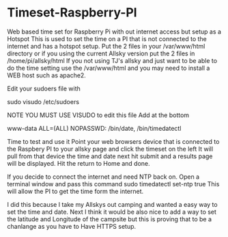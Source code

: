 # Timeset-Raspberry-PI
Web based time set for Raspberry Pi with out internet access but setup as a Hotspot 
This is used to set the time on a PI that is not connected to the internet and has a hotspot setup.
Put the 2 files in your /var/www/html directory or if you using the current Allsky version put the 2 files in /home/pi/allsky/html
If you not using TJ's allsky and just want to be able to do the time setting use the /var/www/html and you may need to install a WEB host such as apache2.

Edit your sudoers file with

sudo visudo /etc/sudoers 

NOTE YOU MUST USE VISUDO to edit this file
Add at the bottom

www-data ALL=(ALL) NOPASSWD: /bin/date, /bin/timedatectl

Time to test and use it
Point your web browsers device that is connected to the Raspbery PI to your allsky page and click the timeset on the left
It will pull from that device the time and date next hit submit and a results page will be displayed. Hit the return to Home and done.

If you decide to connect the internet and need NTP back on. Open a terminal window and pass this command sudo timedatectl set-ntp true This will allow the PI to get the time form the internet.

I did this because I take my Allskys out camping and wanted a easy way to set the time and date.
Next I think it would be also nice to add a way to set the latitude and Longitude of the campsite but this is proving that to be a chanlange as you have to Have HTTPS setup.
